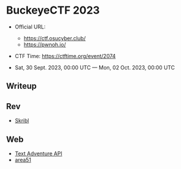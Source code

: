 # BuckeyeCTF 2023

- Official URL:
  - <https://ctf.osucyber.club/>
  - <https://pwnoh.io/>

- CTF Time: <https://ctftime.org/event/2074>
- Sat, 30 Sept. 2023, 00:00 UTC — Mon, 02 Oct. 2023, 00:00 UTC

## Writeup

## Rev

- [Skribl](./rev/Skribl/index.md)

## Web

- [Text Adventure API](./web/Text_Adventure_API/index.md)
- [area51](./web/area51/index.md)
